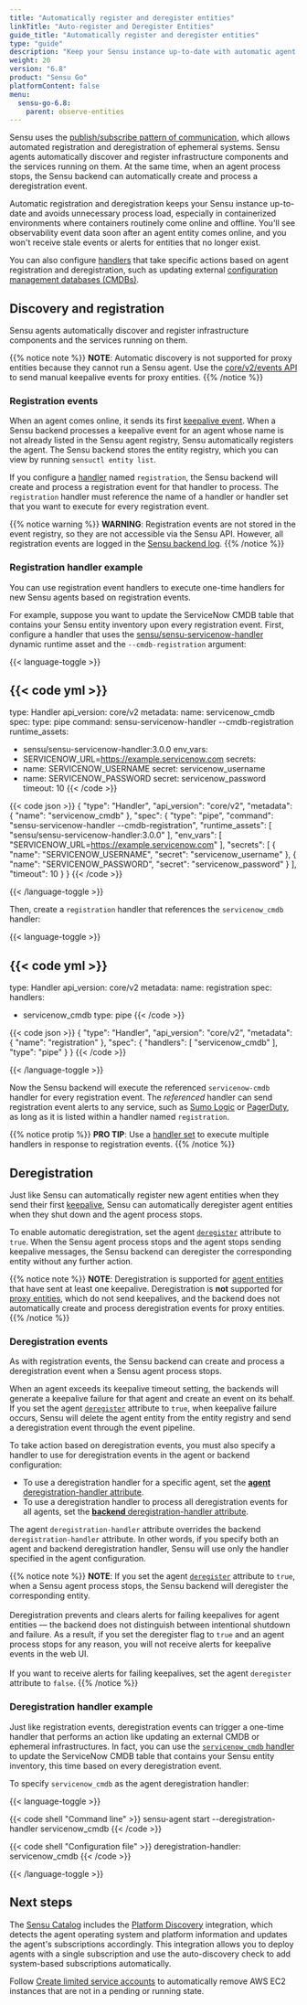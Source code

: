 ```yaml
---
title: "Automatically register and deregister entities"
linkTitle: "Auto-register and Deregister Entities"
guide_title: "Automatically register and deregister entities"
type: "guide"
description: "Keep your Sensu instance up-to-date with automatic agent discovery, registration, and deregistration for infrastructure components and services."
weight: 20
version: "6.8"
product: "Sensu Go"
platformContent: false
menu:
  sensu-go-6.8:
    parent: observe-entities
---
```


Sensu uses the [publish/subscribe pattern of communication][2], which allows automated registration and deregistration of ephemeral systems.
Sensu agents automatically discover and register infrastructure components and the services running on them.
At the same time, when an agent process stops, the Sensu backend can automatically create and process a deregistration event.

Automatic registration and deregistration keeps your Sensu instance up-to-date and avoids unnecessary process load, especially in containerized environments where containers routinely come online and offline.
You'll see observability event data soon after an agent entity comes online, and you won't receive stale events or alerts for entities that no longer exist.

You can also configure [handlers][4] that take specific actions based on agent registration and deregistration, such as updating external [configuration management databases (CMDBs)][3].

## Discovery and registration

Sensu agents automatically discover and register infrastructure components and the services running on them.

{{% notice note %}}
**NOTE**: Automatic discovery is not supported for proxy entities because they cannot run a Sensu agent.
Use the [core/v2/events API](../../../api/core/events/) to send manual keepalive events for proxy entities.
{{% /notice %}}

### Registration events

When an agent comes online, it sends its first [keepalive event][5].
When a Sensu backend processes a keepalive event for an agent whose name is not already listed in the Sensu agent registry, Sensu automatically registers the agent.
The Sensu backend stores the entity registry, which you can view by running `sensuctl entity list`.

If you configure a [handler][4] named `registration`, the Sensu backend will create and process a registration event for that handler to process.
The `registration` handler must reference the name of a handler or handler set that you want to execute for every registration event.

{{% notice warning %}}
**WARNING**: Registration events are not stored in the event registry, so they are not accessible via the Sensu API.
However, all registration events are logged in the [Sensu backend log](../../observe-schedule/backend/#event-logging).
{{% /notice %}}

### Registration handler example

You can use registration event handlers to execute one-time handlers for new Sensu agents based on registration events.

For example, suppose you want to update the ServiceNow CMDB table that contains your Sensu entity inventory upon every registration event.
First, configure a handler that uses the [sensu/sensu-servicenow-handler][6] dynamic runtime asset and the `--cmdb-registration` argument:

{{< language-toggle >}}

{{< code yml >}}
---
type: Handler
api_version: core/v2
metadata:
  name: servicenow_cmdb
spec:
  type: pipe
  command: sensu-servicenow-handler --cmdb-registration
  runtime_assets:
  - sensu/sensu-servicenow-handler:3.0.0
  env_vars:
  - SERVICENOW_URL=https://example.servicenow.com
  secrets:
  - name: SERVICENOW_USERNAME
    secret: servicenow_username
  - name: SERVICENOW_PASSWORD
    secret: servicenow_password
  timeout: 10
{{< /code >}}

{{< code json >}}
{
  "type": "Handler",
  "api_version": "core/v2",
  "metadata": {
    "name": "servicenow_cmdb"
  },
  "spec": {
    "type": "pipe",
    "command": "sensu-servicenow-handler --cmdb-registration",
    "runtime_assets": [
      "sensu/sensu-servicenow-handler:3.0.0"
    ],
    "env_vars": [
      "SERVICENOW_URL=https://example.servicenow.com"
    ],
    "secrets": [
      {
        "name": "SERVICENOW_USERNAME",
        "secret": "servicenow_username"
      },
      {
        "name": "SERVICENOW_PASSWORD",
        "secret": "servicenow_password"
      }
    ],
    "timeout": 10
  }
}
{{< /code >}}

{{< /language-toggle >}}

Then, create a `registration` handler that references the `servicenow_cmdb` handler:

{{< language-toggle >}}

{{< code yml >}}
---
type: Handler
api_version: core/v2
metadata:
  name: registration
spec:
  handlers:
  - servicenow_cmdb
  type: pipe
{{< /code >}}

{{< code json >}}
{
  "type": "Handler",
  "api_version": "core/v2",
  "metadata": {
    "name": "registration"
  },
  "spec": {
    "handlers": [
      "servicenow_cmdb"
    ],
    "type": "pipe"
  }
}
{{< /code >}}

{{< /language-toggle >}}

Now the Sensu backend will execute the referenced `servicenow-cmdb` handler for every registration event.
The *referenced* handler can send registration event alerts to any service, such as [Sumo Logic][7] or [PagerDuty][8], as long as it is listed within a handler named `registration`.

{{% notice protip %}}
**PRO TIP**: Use a [handler set](../../observe-process/handlers#handler-sets) to execute multiple handlers in response to registration events.
{{% /notice %}}

## Deregistration

Just like Sensu can automatically register new agent entities when they send their first [keepalive][5], Sensu can automatically deregister agent entities when they shut down and the agent process stops.

To enable automatic deregistration, set the agent [`deregister`][9] attribute to `true`.
When the Sensu agent process stops and the agent stops sending keepalive messages, the Sensu backend can deregister the corresponding entity without any further action.

{{% notice note %}}
**NOTE**: Deregistration is supported for [agent entities](../../observe-entities/#agent-entities) that have sent at least one keepalive.
Deregistration is **not** supported for [proxy entities](../../observe-entities/#proxy-entities), which do not send keepalives, and the backend does not automatically create and process deregistration events for proxy entities.
{{% /notice %}}

### Deregistration events

As with registration events, the Sensu backend can create and process a deregistration event when a Sensu agent process stops.

When an agent exceeds its keepalive timeout setting, the backends will generate a keepalive failure for that agent and create an event on its behalf.
If you set the agent [`deregister`][9] attribute to `true`, when keepalive failure occurs, Sensu will delete the agent entity from the entity registry and send a deregistration event through the event pipeline.

To take action based on deregistration events, you must also specify a handler to use for deregistration events in the agent or backend configuration:

- To use a deregistration handler for a specific agent, set the [**agent** deregistration-handler attribute][10].
- To use a deregistration handler to process all deregistration events for all agents, set the [**backend** deregistration-handler attribute][11].

The agent `deregistration-handler` attribute overrides the backend `deregistration-handler` attribute.
In other words, if you specify both an agent and backend deregistration handler, Sensu will use only the handler specified in the agent configuration.

{{% notice note %}}
**NOTE**: If you set the agent [`deregister`](../../observe-schedule/agent/#ephemeral-agent-configuration) attribute to `true`, when a Sensu agent process stops, the Sensu backend will deregister the corresponding entity.<br><br>
Deregistration prevents and clears alerts for failing keepalives for agent entities &mdash; the backend does not distinguish between intentional shutdown and failure.
As a result, if you set the deregister flag to `true` and an agent process stops for any reason, you will not receive alerts for keepalive events in the web UI.<br><br>
If you want to receive alerts for failing keepalives, set the agent `deregister` attribute to `false`.
{{% /notice %}}

### Deregistration handler example

Just like registration events, deregistration events can trigger a one-time handler that performs an action like updating an external CMDB or ephemeral infrastructures.
In fact, you can use the [`servicenow_cmdb` handler][1] to update the ServiceNow CMDB table that contains your Sensu entity inventory, this time based on every deregistration event.

To specify `servicenow_cmdb` as the agent deregistration handler:

{{< language-toggle >}}

{{< code shell "Command line" >}}
sensu-agent start --deregistration-handler servicenow_cmdb
{{< /code >}}

{{< code shell "Configuration file" >}}
deregistration-handler: servicenow_cmdb
{{< /code >}}

{{< /language-toggle >}}


## Next steps

The [Sensu Catalog][12] includes the [Platform Discovery][13] integration, which detects the agent operating system and platform information and updates the agent's subscriptions accordingly.
This integration allows you to deploy agents with a single subscription and use the auto-discovery check to add system-based subscriptions automatically.

Follow [Create limited service accounts][14] to automatically remove AWS EC2 instances that are not in a pending or running state.


[1]: #registration-handler-example
[2]: https://en.wikipedia.org/wiki/Publish%E2%80%93subscribe_pattern
[3]: https://en.wikipedia.org/wiki/Configuration_management_database
[4]: ../../observe-process/handlers/
[5]: ../../observe-schedule/agent/#keepalive-monitoring
[6]: https://bonsai.sensu.io/assets/sensu/sensu-servicenow-handler
[7]: ../../observe-process/send-data-sumo-logic/
[8]: ../../observe-process/send-pagerduty-alerts/
[9]: ../../observe-schedule/agent/#ephemeral-agent-configuration
[10]: ../../observe-schedule/agent/#agent-deregistration-handler-attribute
[11]: ../../observe-schedule/backend/#deregistration-handler-attribute
[12]: ../../../web-ui/sensu-catalog/
[13]: https://github.com/sensu/catalog/tree/main/integrations/sensu/platform-discovery
[14]: ../../../operations/control-access/create-limited-service-accounts/
